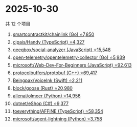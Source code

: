 # 2025-10-30

共 12 个项目

<!-- BEGIN GITHUB -->
<!-- 最后更新时间 2025-10-30 18:10:21 +0800 -->
1. [smartcontractkit/chainlink (Go) ⭐7,850](https://github.com/smartcontractkit/chainlink)
1. [cjpais/Handy (TypeScript) ⭐4,327](https://github.com/cjpais/Handy)
1. [qeeqbox/social-analyzer (JavaScript) ⭐15,548](https://github.com/qeeqbox/social-analyzer)
1. [open-telemetry/opentelemetry-collector (Go) ⭐5,939](https://github.com/open-telemetry/opentelemetry-collector)
1. [microsoft/Web-Dev-For-Beginners (JavaScript) ⭐92,613](https://github.com/microsoft/Web-Dev-For-Beginners)
1. [protocolbuffers/protobuf (C++) ⭐69,417](https://github.com/protocolbuffers/protobuf)
1. [Beingpax/VoiceInk (Swift) ⭐2,211](https://github.com/Beingpax/VoiceInk)
1. [block/goose (Rust) ⭐20,980](https://github.com/block/goose)
1. [allenai/olmocr (Python) ⭐14,956](https://github.com/allenai/olmocr)
1. [dotnet/eShop (C#) ⭐9,377](https://github.com/dotnet/eShop)
1. [toeverything/AFFiNE (TypeScript) ⭐58,354](https://github.com/toeverything/AFFiNE)
1. [microsoft/agent-lightning (Python) ⭐3,758](https://github.com/microsoft/agent-lightning)
<!-- END GITHUB -->
